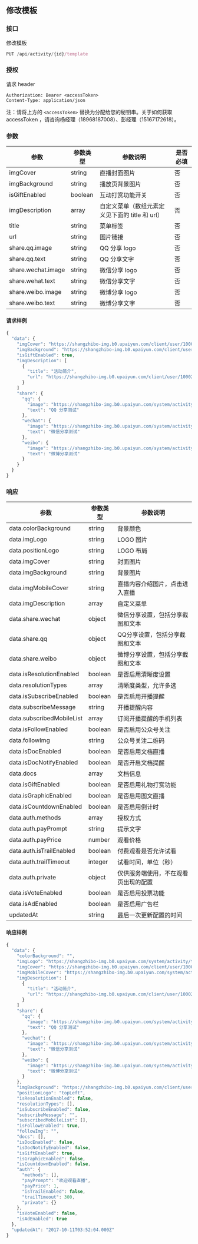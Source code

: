 ## 修改模板

### 接口

修改模板

```js
PUT /api/activity/{id}/template
```

### 授权

请求 header

```
Authorization: Bearer <accessToken>
Content-Type: application/json
```
注：请将上方的 `<accessToken>` 替换为分配给您的秘钥串。关于如何获取 accessToken ，请咨询杨经理（18968187008）、彭经理（15167172618）。

### 参数

| 参数                 | 参数类型    | 参数说明                          | 是否必填 |
| ------------------ | ------- | ----------------------------- | ---- |
| imgCover           | string  | 直播封面图片                        | 否    |
| imgBackground      | string  | 播放页背景图片                       | 否    |
| isGiftEnabled      | boolean | 互动打赏功能开关                      | 否    |
| imgDescription     | array   | 自定义菜单（数组元素定义见下面的 title 和 url） | 否    |
| title              | string  | 菜单标签                          | 否    |
| url                | string  | 图片链接                          | 否    |
| share.qq.image     | string  | QQ 分享 logo                    | 否    |
| share.qq.text      | string  | QQ 分享文字                       | 否    |
| share.wechat.image | string  | 微信分享 logo                     | 否    |
| share.wehat.text   | string  | 微信分享文字                        | 否    |
| share.weibo.image  | string  | 微博分享 logo                     | 否    |
| share.weibo.text   | string  | 微博分享文字                        | 否    |

#### 请求样例

```js
{
  "data": {
    "imgCover": "https://shangzhibo-img.b0.upaiyun.com/client/user/100020/1507690130834/1507690130805_01.jpg",
    "imgBackground": "https://shangzhibo-img.b0.upaiyun.com/client/user/100020/1507693918419/1507693918391_08.jpg",
    "isGiftEnabled": true,
    "imgDescription": [
      {
        "title": "活动简介",
        "url": "https://shangzhibo-img.b0.upaiyun.com/client/user/100020/1511935321718/1511935321682_01.jpg"
      } 
    ]
    "share": {
      "qq": {
        "image": "https://shangzhibo-img.b0.upaiyun.com/system/activity/template/default-share-img.png",
        "text": "QQ 分享测试"
      },
      "wechat": {
        "image": "https://shangzhibo-img.b0.upaiyun.com/system/activity/template/default-share-img.png",
        "text": "微信分享测试"
      },
      "weibo": {
        "image": "https://shangzhibo-img.b0.upaiyun.com/system/activity/template/default-share-img.png",
        "text": "微博分享测试"
      }
    }
  }
}
```

### 响应

| 参数                        | 参数类型    | 参数说明               |
| ------------------------- | ------- | ------------------ |
| data.colorBackground      | string  | 背景颜色               |
| data.imgLogo              | string  | LOGO 图片            |
| data.positionLogo         | string  | LOGO 布局            |
| data.imgCover             | string  | 封面图片               |
| data.imgBackground        | string  | 背景图片               |
| data.imgMobileCover       | string  | 直播内容介绍图片，点击进入直播    |
| data.imgDescription       | array   | 自定义菜单              |
| data.share.wechat         | object  | 微信分享设置，包括分享截图和文本   |
| data.share.qq             | object  | QQ分享设置，包括分享截图和文本   |
| data.share.weibo          | object  | 微博分享设置，包括分享截图和文本   |
| data.isResolutionEnabled  | boolean | 是否启用清晰度设置          |
| data.resolutionTypes      | array   | 清晰度类型，允许多选         |
| data.isSubscribeEnabled   | boolean | 是否启用开播提醒           |
| data.subscribeMessage     | string  | 开播提醒内容             |
| data.subscribedMobileList | array   | 订阅开播提醒的手机列表        |
| data.isFollowEnabled      | boolean | 是否启用公众号关注          |
| data.followImg            | string  | 公众号关注二维码           |
| data.isDocEnabled         | boolean | 是否启用文档直播           |
| data.isDocNotifyEnabled   | boolean | 是否开启文档提醒           |
| data.docs                 | array   | 文档信息               |
| data.isGiftEnabled        | boolean | 是否启用礼物打赏功能         |
| data.isGraphicEnabled     | boolean | 是否启用图文直播           |
| data.isCountdownEnabled   | boolean | 是否启用倒计时            |
| data.auth.methods         | array   | 授权方式               |
| data.auth.payPrompt       | string  | 提示文字               |
| data.auth.payPrice        | number  | 观看价格               |
| data.auth.isTrailEnabled  | boolean | 付费观看是否允许试看         |
| data.auth.trailTimeout    | integer | 试看时间，单位（秒）         |
| data.auth.private         | object  | 仅供服务端使用，不在观看页出现的配置 |
| data.isVoteEnabled        | boolean | 是否启用投票功能           |
| data.isAdEnabled          | boolean | 是否启用广告栏            |
| updatedAt                 | string  | 最后一次更新配置的时间        |

#### 响应样例

```js
{
  "data": {
    "colorBackground": "",
    "imgLogo": "https://shangzhibo-img.b0.upaiyun.com/system/activity/template/default-logo.svg",
    "imgCover": "https://shangzhibo-img.b0.upaiyun.com/client/user/100020/1507690130834/1507690130805_01.jpg",
    "imgMobileCover": "https://shangzhibo-img.b0.upaiyun.com/system/activity/template/default-mobile-index.png",
    "imgDescription": [
      {
        "title": "活动简介",
        "url": "https://shangzhibo-img.b0.upaiyun.com/client/user/100020/1511935321718/1511935321682_01.jpg"
      }
    ]
    "share": {
      "qq": {
        "image": "https://shangzhibo-img.b0.upaiyun.com/system/activity/template/default-share-img.png",
        "text": "QQ 分享测试"
      },
      "wechat": {
        "image": "https://shangzhibo-img.b0.upaiyun.com/system/activity/template/default-share-img.png",
        "text": "微信分享测试"
      },
      "weibo": {
        "image": "https://shangzhibo-img.b0.upaiyun.com/system/activity/template/default-share-img.png",
        "text": "微博分享测试"
      }
    },
    "imgBackground": "https://shangzhibo-img.b0.upaiyun.com/client/user/100020/1507693918419/1507693918391_08.jpg",
    "positionLogo": "topLeft",
    "isResolutionEnabled": false,
    "resolutionTypes": [],
    "isSubscribeEnabled": false,
    "subscribeMessage": "",
    "subscribedMobileList": [],
    "isFollowEnabled": true,
    "followImg": "",
    "docs": [],
    "isDocEnabled": false,
    "isDocNotifyEnabled": false,
    "isGiftEnabled": true,
    "isGraphicEnabled": false,
    "isCountdownEnabled": false,
    "auth": {
      "methods": [],
      "payPrompt": "欢迎观看直播",
      "payPrice": 1,
      "isTrailEnabled": false,
      "trailTimeout": 300,
      "private": {}
    },
    "isVoteEnabled": false,
    "isAdEnabled": true
  },
  "updatedAt": "2017-10-11T03:52:04.000Z"
}
```

